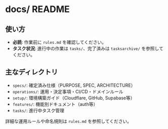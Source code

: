 # docs/ README

## 使い方
- **必読**: 作業前に `rules.md` を確認してください。
- **タスク状況**: 進行中の作業は `tasks/`、完了済みは `tasksarchive/` を参照してください。

## 主なディレクトリ
- `specs/`: 確定済み仕様（PURPOSE, SPEC, ARCHITECTURE）
- `operations/`: 運用・決定事項・CI/CD・ドメインルール
- `setup/`: 環境構築ガイド（Cloudflare, GitHub, Supabase等）
- `features/`: 機能別ドキュメント（auth等）
- `tasks/`: 進行中タスク管理

詳細な運用ルールや命名規則は `rules.md` を参照してください。
